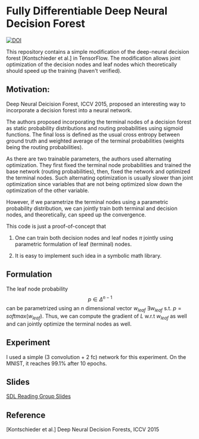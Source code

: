 # Fully Differentiable Deep Neural Decision Forest

[![DOI](https://zenodo.org/badge/20267/chrischoy/fully-differentiable-deep-ndf-tf.svg)](https://zenodo.org/badge/latestdoi/20267/chrischoy/fully-differentiable-deep-ndf-tf)

This repository contains a simple modification of the deep-neural decision
forest [Kontschieder et al.] in TensorFlow. The modification allows joint
optimization of the decision nodes and leaf nodes which theoretically should speed up the training
(haven't verified).


## Motivation:

Deep Neural Deicision Forest, ICCV 2015, proposed an interesting way to incorporate a decision forest into a neural network.

The authors proposed incorporating the terminal nodes of a decision forest as static probability distributions and routing probabilities using sigmoid functions. The final loss is defined as the usual cross entropy between ground truth and weighted average of the terminal probabilities (weights being the routing probabilities).

As there are two trainable parameters, the authors used alternating optimization. They first fixed the terminal node probabilities and trained the base network (routing probabilities), then, fixed the network and optimized the terminal nodes. Such alternating optimization is usually slower than joint optimization since variables that are not being optimized slow down the optimization of the other variable.

However, if we parametrize the terminal nodes using a parametric probability distribution, we can jointly train both terminal and decision nodes, and theoretically, can speed up the convergence.

This code is just a proof-of-concept that

1. One can train both decision nodes and leaf nodes $\pi$ jointly using parametric formulation of leaf (terminal) nodes.

2. It is easy to implement such idea in a symbolic math library.


## Formulation
<script type="text/javascript" async src="https://cdn.mathjax.org/mathjax/latest/MathJax.js?config=TeX-MML-AM_CHTML"></script>

The leaf node probability $$p\in\Delta^{n-1}$$ can be parametrized using an $n$ dimensional vector $w_{leaf}$ $\exists w_{leaf}$ s.t. $p = softmax(w_{leaf})$. Thus, we can compute the gradient of $L$ w.r.t $w_{leaf}$ as well and can jointly optimize the terminal nodes as well.

## Experiment

I used a simple (3 convolution + 2 fc) network for this experiment. On the MNIST, it reaches 99.1% after 10 epochs.

## Slides

[SDL Reading Group Slides](https://docs.google.com/presentation/d/1Ze7BAiWbMPyF0ax36D-aK00VfaGMGvvgD_XuANQW1gU/edit?usp=sharing)


## Reference

[Kontschieder et al.] Deep Neural Decision Forests, ICCV 2015



